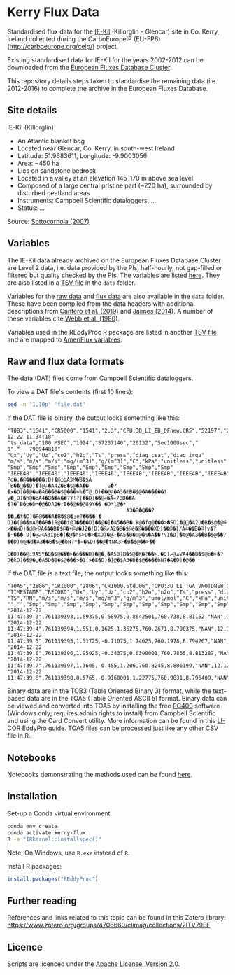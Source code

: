 # Kerry Flux Data

Standardised flux data for the [IE-Kil](http://www.europe-fluxdata.eu/home/site-details?id=IE-Kil) (Killorglin - Glencar) site in Co. Kerry, Ireland collected during the CarboEuropeIP (EU-FP6) (<http://carboeurope.org/ceip/>) project.

Existing standardised data for IE-Kil for the years 2002-2012 can be downloaded from the [European Fluxes Database Cluster](http://www.europe-fluxdata.eu).

This repository details steps taken to standardise the remaining data (i.e. 2012-2016) to complete the archive in the European Fluxes Database.

## Site details

IE-Kil (Killorglin)

- An Atlantic blanket bog
- Located near Glencar, Co. Kerry, in south-west Ireland
- Latitude: 51.9683611, Longitude: -9.9003056
- Area: ~450 ha
- Lies on sandstone bedrock
- Located in a valley at an elevation 145-170 m above sea level
- Composed of a large central pristine part (~220 ha), surrounded by disturbed peatland areas
- Instruments: Campbell Scientific dataloggers, ...
- Status: ...

Source: [Sottocornola (2007)](https://www.ucc.ie/en/media/research/hydromet/SottocornolaThesis.2007.pdf)

## Variables

The IE-Kil data already archived on the European Fluxes Database Cluster are Level 2 data, i.e. data provided by the PIs, half-hourly, not gap-filled or filtered but quality checked by the PIs.
The variables are listed [here](http://www.europe-fluxdata.eu/home/guidelines/obtaining-data/variables-and-formats).
They are also listed in a [TSV file](data/europe_fluxdata_variables.tsv) in the `data` folder.

Variables for the [raw data](data/ts_data_variables.tsv) and [flux data](data/flux_variables.tsv) are also available in the `data` folder.
These have been compiled from the data headers with additional descriptions from [Cantero et al. (2019)](https://doi.org/10.5281/zenodo.3187482) and [Jaimes (2014)](https://scholarworks.utep.edu/open_etd/1263).
A number of these variables cite [Webb et al. (1980)](https://doi.org/10.1002/qj.49710644707).

Variables used in the REddyProc R package are listed in another [TSV file](data/reddyproc_ameriflux_bgc_variables.tsv) and are mapped to [AmeriFlux variables](https://ameriflux.lbl.gov/data/aboutdata/data-variables/).

## Raw and flux data formats

The data (DAT) files come from Campbell Scientific dataloggers.

To view a DAT file's contents (first 10 lines):

```sh
sed -n '1,10p' 'file.dat'
```

If the DAT file is binary, the output looks something like this:

```text
"TOB3","1541","CR5000","1541","2.3","CPU:3D_LI_EB_DFnew.CR5","52197","2014-12-22 11:34:18"
"ts_data","100 MSEC","1024","57237140","26132","Sec100Usec","           0","   790944810"
"Ux","Uy","Uz","co2","h2o","Ts","press","diag_csat","diag_irga"
"m/s","m/s","m/s","mg/(m^3)","g/(m^3)","C","kPa","unitless","unitless"
"Smp","Smp","Smp","Smp","Smp","Smp","Smp","Smp","Smp"
"IEEE4B","IEEE4B","IEEE4B","IEEE4B","IEEE4B","IEEE4B","IEEE4B","IEEE4B","IEEE4B"
Pd�.�@������:D)�@ݿbA3M�B�$A
`B��󷾩��D)�T@ݟ�A4Z�B�$@�A��      G�?�x�D)��@�v�A6��B�$@���=%�T@.D)��@ݞ�A3�!B�$@�A�����?y�_D)�h@�oA4�B��A��?Ұ!?|��D)��@ޢ�A=7BB��A
�?�`B�p�D*�@�DA1�rB��@��@89Y�� �D*l@�*
                                      A3�B�@��?��ؾ�t�D)�F@���A�B�$@�;e?����|�   D)�(@��mA6��B�1R@��i@J����D)��@�]�A5��B�,k@�fg@���>�SD)�@޷�A2U�B�$@�@G
>��WD)�d@ކ@A4��B�$@�+@V�Ϳ2�!D)�@ޗA2�B�$@ӗ�@����XD)��@�|/A4��B�@|v�?�~���-D)�@ޖ<A3ipB�(�@�hs>D�>�XD)�@ނ�A5�B�:@�%�A��?\I�D)�t@�A3��B�$@��?��D)֎@�d�A3��B�$@�bN?*�=�ȵD)��@�tNA3F�B�$@��>��
                                                                                           C�D)��@߸9A5Y�B�$@���>�o���D)�@�.�A50]B�$@�K�?��>.�D)ܩ@ތVA4��B�$@p�>�?D�kD)��@�,�A5D�B�$@���>�1(>�E�D)�]@�$A3�B�$@����bN?�&�D)�@��
```

If the DAT file is a text file, the output looks something like this:

```text
"TOA5","2806","CR1000","2806","CR1000.Std.06","CPU:3D_LI_TGA_VNOTDNEW.CR1","21445","ts_data"
"TIMESTAMP","RECORD","Ux","Uy","Uz","co2","h2o","n2o","Ts","press","diag_csat","t_hmp","e_hmp"
"TS","RN","m/s","m/s","m/s","mg/m^3","g/m^3","umol/mol","C","kPa","unitless","C","kPa"
"","","Smp","Smp","Smp","Smp","Smp","Smp","Smp","Smp","Smp","Smp","Smp"
"2014-12-22 11:47:39.3",761139393,1.69375,0.68975,0.8642501,760.738,8.81152,"NAN",12.08542,99.28229,0,11.51643,1.219314
"2014-12-22 11:47:39.4",761139394,1.551,0.1625,1.36275,760.2671,8.790375,"NAN",12.10226,99.24676,0,11.51643,1.220242
"2014-12-22 11:47:39.5",761139395,1.51725,-0.11075,1.74625,760.1978,8.794267,"NAN",12.16629,99.24676,0,11.80331,1.2455
"2014-12-22 11:47:39.6",761139396,1.95925,-0.34375,0.6390001,760.7865,8.813287,"NAN",12.07193,99.24676,0,11.61206,1.227055
"2014-12-22 11:47:39.7",761139397,1.3605,-0.455,1.206,760.8245,8.806199,"NAN",12.12418,99.25624,0,11.70769,1.235777
"2014-12-22 11:47:39.8",761139398,0.5765,-0.9160001,1.22775,760.9031,8.796409,"NAN",12.12582,99.22072,0,11.70769,1.236716
```

Binary data are in the TOB3 (Table Oriented Binary 3) format, while the text-based data are in the TOA5 (Table Oriented ASCII 5) format.
Binary data can be viewed and converted into TOA5 by installing the free [PC400](https://www.campbellsci.eu/pc400) software (Windows only; requires admin rights to install) from Campbell Scientific and using the Card Convert utility.
More information can be found in this [LI-COR EddyPro guide](https://www.licor.com/env/support/EddyPro/topics/processing-ascii-and-tob1-files.html#PreparingrawfluxdataloggedbyaCampbellDataloggerforprocessing).
TOA5 files can be processed just like any other CSV file in R.

## Notebooks

Notebooks demonstrating the methods used can be found [here](docs/).

## Installation

Set-up a Conda virtual environment:

```sh
conda env create
conda activate kerry-flux
R -e "IRkernel::installspec()"
```

Note: On Windows, use `R.exe` instead of `R`.

Install R packages:

```r
install.packages("REddyProc")
```

## Further reading

References and links related to this topic can be found in this Zotero library:
<https://www.zotero.org/groups/4706660/climag/collections/2ITV79EF>

## Licence

Scripts are licenced under the [Apache License, Version 2.0](https://www.apache.org/licenses/LICENSE-2.0).
